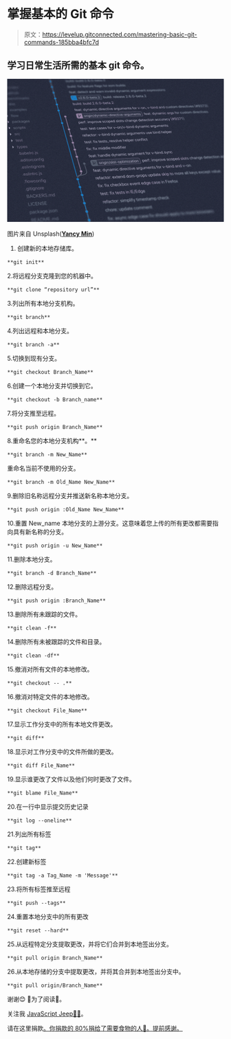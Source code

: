 # 掌握基本的 Git 命令

> 原文：<https://levelup.gitconnected.com/mastering-basic-git-commands-185bba4bfc7d>

## 学习日常生活所需的基本 git 命令。

![](img/5a3449197b3d3d4608b7126d53fed4a1.png)

图片来自 Unsplash([**Yancy Min**](https://unsplash.com/@yancymin?utm_source=unsplash&utm_medium=referral&utm_content=creditCopyText))

1.  创建新的本地存储库。

```
**git init**
```

2.将远程分支克隆到您的机器中。

```
**git clone “repository url”**
```

3.列出所有本地分支机构。

```
**git branch**
```

4.列出远程和本地分支。

```
**git branch -a**
```

5.切换到现有分支。

```
**git checkout Branch_Name**
```

6.创建一个本地分支并切换到它。

```
**git checkout -b Branch_name**
```

7.将分支推至远程。

```
**git push origin Branch_Name**
```

8.重命名您的本地分支机构**。**

```
**git branch -m New_Name**
```

重命名当前不使用的分支。

```
**git branch -m Old_Name New_Name**
```

9.删除旧名称远程分支并推送新名称本地分支。

```
**git push origin :Old_Name New_Name**
```

10.重置 New_name 本地分支的上游分支。这意味着您上传的所有更改都需要指向具有新名称的分支。

```
**git push origin -u New_Name**
```

11.删除本地分支。

```
**git branch -d Branch_Name**
```

12.删除远程分支。

```
**git push origin :Branch_Name**
```

13.删除所有未跟踪的文件。

```
**git clean -f**
```

14.删除所有未被跟踪的文件和目录。

```
**git clean -df**
```

15.撤消对所有文件的本地修改。

```
**git checkout -- .**
```

16.撤消对特定文件的本地修改。

```
**git checkout File_Name**
```

17.显示工作分支中的所有本地文件更改。

```
**git diff**
```

18.显示对工作分支中的文件所做的更改。

```
**git diff File_Name**
```

19.显示谁更改了文件以及他们何时更改了文件。

```
**git blame File_Name**
```

20.在一行中显示提交历史记录

```
**git log --oneline**
```

21.列出所有标签

```
**git tag**
```

22.创建新标签

```
**git tag -a Tag_Name -m 'Message'**
```

23.将所有标签推至远程

```
**git push --tags**
```

24.重置本地分支中的所有更改

```
**git reset --hard**
```

25.从远程特定分支提取更改，并将它们合并到本地签出分支。

```
**git pull origin Branch_Name**
```

26.从本地存储的分支中提取更改，并将其合并到本地签出分支中。

```
**git pull origin/Branch_Name**
```

谢谢😊 🙏为了阅读📖。

关注我 [JavaScript Jeep🚙💨](https://medium.com/u/f9ffc26e7e69?source=post_page-----98efbae5e8aa----------------------)。

请在这里捐款[。你捐款的 80%捐给了需要食物的人🥘。提前感谢。](https://www.paypal.com/paypalme2/jagathishSaravanan)